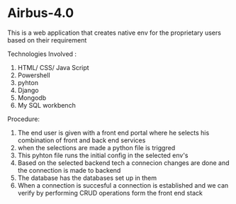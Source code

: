 # Airbus-4.0
This is a web application that creates native env for the proprietary users based on their requirement


Technologies Involved :
1. HTML/ CSS/ Java Script
2. Powershell
3. pyhton
4. Django
5. Mongodb
6. My SQL workbench


Procedure:
1. The end user is given with a front end portal where he selects his combination of front and back end services
2. when the selections are made a python file is triggred
3. This pyhton file runs the initial config in the selected env's
4. Based on the selected backend tech a connecion changes are done and the connection is made to backend 
5. The database has the databases set up in them 
6. When a connection is succesful a connection is established and we can verify by performing CRUD operations form the front end stack
